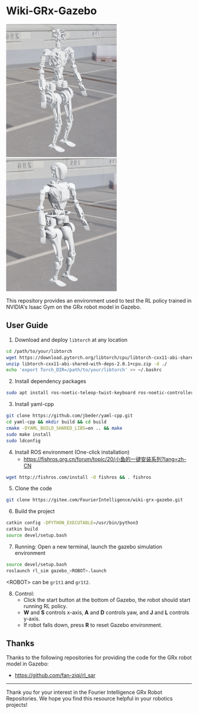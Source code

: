 # Wiki-GRx-Gazebo

<img src="./pictures/gr1t1_webots.png" width="300" height="360" />
<img src="./pictures/gr1t2_webots.png" width="300" height="360" />

This repository provides an environment used to test the RL policy trained in NVIDIA's Isaac Gym on the GRx robot model in Gazebo.

## User Guide

1. Download and deploy `libtorch` at any location

```bash
cd /path/to/your/libtorch
wget https://download.pytorch.org/libtorch/cpu/libtorch-cxx11-abi-shared-with-deps-2.0.1%2Bcpu.zip
unzip libtorch-cxx11-abi-shared-with-deps-2.0.1+cpu.zip -d ./
echo 'export Torch_DIR=/path/to/your/libtorch' >> ~/.bashrc
```

2. Install dependency packages

```bash
sudo apt install ros-noetic-teleop-twist-keyboard ros-noetic-controller-interface ros-noetic-gazebo-ros-control ros-noetic-joint-state-controller ros-noetic-effort-controllers ros-noetic-joint-trajectory-controller
```

3. Install yaml-cpp

```bash
git clone https://github.com/jbeder/yaml-cpp.git
cd yaml-cpp && mkdir build && cd build
cmake -DYAML_BUILD_SHARED_LIBS=on .. && make
sudo make install
sudo ldconfig
```

4. Install ROS environment (One-click installation)
    - https://fishros.org.cn/forum/topic/20/小鱼的一键安装系列?lang=zh-CN

```bash
wget http://fishros.com/install -O fishros && . fishros
```

5. Clone the code

```bash
git clone https://gitee.com/FourierIntelligence/wiki-grx-gazebo.git
```

6. Build the project

```bash
catkin config -DPYTHON_EXECUTABLE=/usr/bin/python3
catkin build
source devel/setup.bash
```

7. Running: Open a new terminal, launch the gazebo simulation environment

```bash
source devel/setup.bash
roslaunch rl_sim gazebo_<ROBOT>.launch
```

\<ROBOT\> can be `gr1t1` and `gr1t2`.

8. Control:
    - Click the start button at the bottom of Gazebo, the robot should start running RL policy.
    - **W** and **S** controls x-axis, **A** and **D** controls yaw, and **J** and **L** controls y-axis.
    - If robot falls down, press **R** to reset Gazebo environment.

## Thanks

Thanks to the following repositories for providing the code for the GRx robot model in Gazebo:

- https://github.com/fan-ziqi/rl_sar

---

Thank you for your interest in the Fourier Intelligence GRx Robot Repositories.
We hope you find this resource helpful in your robotics projects!
